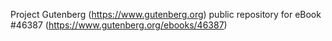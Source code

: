 Project Gutenberg (https://www.gutenberg.org) public repository for eBook #46387 (https://www.gutenberg.org/ebooks/46387)
